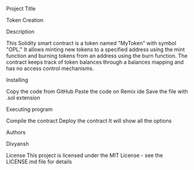 Project Title

Token Creation

Description

This Solidity smart contract is a token named "MyToken" with symbol "OPL." It allows minting new tokens to a specified address using the mint function and burning tokens from an address using the burn function. The contract keeps track of token balances through a balances mapping and has no access control mechanisms.


Installing

Copy the code from GitHub
Paste the code on Remix ide 
Save the file with .sol extension

Executing program

Compile the contract
Deploy the contract
It will show all the options

Authors

Divyansh

License
This project is licensed under the MIT License - see the LICENSE.md file for details
